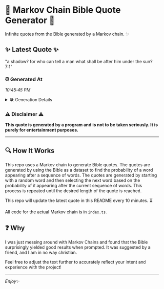# 📖 Markov Chain Bible Quote Generator 📖

Infinite quotes from the Bible generated by a Markov chain. ✨

## ✨ Latest Quote ✨
"a shadow? for who can tell a man what shall be after him under the sun? 7:1"

### ⏰ Generated At
*10:45:45 PM*

<details>
    <summary>🛠️ Generation Details</summary>
    <p>
        <strong>🌱 Seed:</strong> a<br>
        <strong>🔄 Iterations:</strong> 16<br>
        <strong>📜 Context History:</strong><br>[ a ]: shadow?<br>[ a, shadow? ]: for<br>[ a, shadow?, for ]: who<br>[ a, shadow?, for, who ]: can<br>[ a, shadow?, for, who, can ]: tell<br>[ a, shadow?, for, who, can, tell ]: a<br>[ shadow?, for, who, can, tell, a ]: man<br>[ for, who, can, tell, a, man ]: what<br>[ who, can, tell, a, man, what ]: shall<br>[ can, tell, a, man, what, shall ]: be<br>[ tell, a, man, what, shall, be ]: after<br>[ a, man, what, shall, be, after ]: him<br>[ man, what, shall, be, after, him ]: under<br>[ what, shall, be, after, him, under ]: the<br>[ shall, be, after, him, under, the ]: sun?<br>[ be, after, him, under, the, sun? ]: 7:1<br>
    </p>
</details>

### ⚠️ Disclaimer ⚠️
**This quote is generated by a program and is not to be taken seriously. It is purely for entertainment purposes.**

---

## 🔍 How It Works

This repo uses a Markov chain to generate Bible quotes. The quotes are generated by using the Bible as a dataset to find the probability of a word appearing after a sequence of words. The quotes are generated by starting with a random word and then selecting the next word based on the probability of it appearing after the current sequence of words. This process is repeated until the desired length of the quote is reached.

This repo will update the latest quote in this README every 10 minutes. ⏳

All code for the actual Markov chain is in `index.ts`.

## ❓ Why

I was just messing around with Markov Chains and found that the Bible surprisingly yielded good results when prompted. 
It was suggested by a friend, and I am in no way christian.

Feel free to adjust the text further to accurately reflect your intent and experience with the project!

---

*Enjoy*✨
